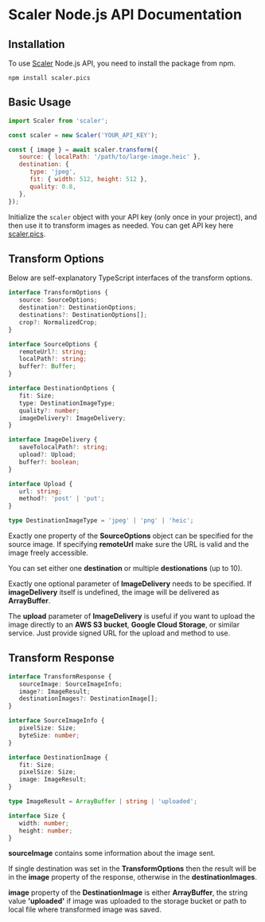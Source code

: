 # Scaler Node.js API Documentation

## Installation

To use [Scaler](https://scaler.pics) Node.js API, you need to install the package from npm.

```shell
npm install scaler.pics
```

## Basic Usage

```javascript
import Scaler from 'scaler';

const scaler = new Scaler('YOUR_API_KEY');

const { image } = await scaler.transform({
   source: { localPath: '/path/to/large-image.heic' },
   destination: {
      type: 'jpeg',
      fit: { width: 512, height: 512 },
      quality: 0.8,
   },
});
```

Initialize the `scaler` object with your API key (only once in your project), and then use it to transform images as needed. You can get API key here [scaler.pics](https://scaler.pics).

## Transform Options

Below are self-explanatory TypeScript interfaces of the transform options.

```typescript
interface TransformOptions {
   source: SourceOptions;
   destination?: DestinationOptions;
   destinations?: DestinationOptions[];
   crop?: NormalizedCrop;
}

interface SourceOptions {
   remoteUrl?: string;
   localPath?: string;
   buffer?: Buffer;
}

interface DestinationOptions {
   fit: Size;
   type: DestinationImageType;
   quality?: number;
   imageDelivery?: ImageDelivery;
}

interface ImageDelivery {
   saveTolocalPath?: string;
   upload?: Upload;
   buffer?: boolean;
}

interface Upload {
   url: string;
   method?: 'post' | 'put';
}

type DestinationImageType = 'jpeg' | 'png' | 'heic';
```

Exactly one property of the **SourceOptions** object can be specified for the source image. If specifying **remoteUrl** make sure the URL is valid and the image freely accessible.

You can set either one **destination** or multiple **destionations** (up to 10).

Exactly one optional parameter of **ImageDelivery** needs to be specified. If **imageDelivery** itself is undefined, the image will be delivered as **ArrayBuffer**.

The **upload** parameter of **ImageDelivery** is useful if you want to upload the image directly to an **AWS S3 bucket**, **Google Cloud Storage**, or similar service. Just provide signed URL for the upload and method to use.

## Transform Response

```typescript
interface TransformResponse {
   sourceImage: SourceImageInfo;
   image?: ImageResult;
   destinationImages?: DestinationImage[];
}

interface SourceImageInfo {
   pixelSize: Size;
   byteSize: number;
}

interface DestinationImage {
   fit: Size;
   pixelSize: Size;
   image: ImageResult;
}

type ImageResult = ArrayBuffer | string | 'uploaded';

interface Size {
   width: number;
   height: number;
}
```

**sourceImage** contains some information about the image sent.

If single destination was set in the **TransformOptions** then the result will be in the **image** property of the response, otherwise in the **destinationImages**.

**image** property of the **DestinationImage** is either **ArrayBuffer**, the string value **'uploaded'** if image was uploaded to the storage bucket or path to local file where transformed image was saved.
